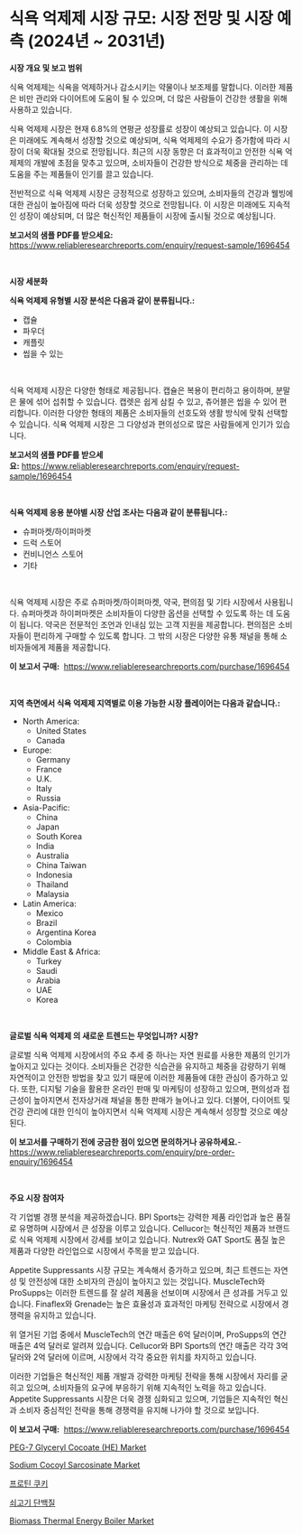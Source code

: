 <p><h1>식욕 억제제 시장 규모: 시장 전망 및 시장 예측 (2024년 ~ 2031년)</h1></p><p><strong>시장 개요 및 보고 범위</strong></p>
<p><p>식욕 억제제는 식욕을 억제하거나 감소시키는 약물이나 보조제를 말합니다. 이러한 제품은 비만 관리와 다이어트에 도움이 될 수 있으며, 더 많은 사람들이 건강한 생활을 위해 사용하고 있습니다.</p><p>식욕 억제제 시장은 현재 6.8%의 연평균 성장률로 성장이 예상되고 있습니다. 이 시장은 미래에도 계속해서 성장할 것으로 예상되며, 식욕 억제제의 수요가 증가함에 따라 시장이 더욱 확대될 것으로 전망됩니다. 최근의 시장 동향은 더 효과적이고 안전한 식욕 억제제의 개발에 초점을 맞추고 있으며, 소비자들이 건강한 방식으로 체중을 관리하는 데 도움을 주는 제품들이 인기를 끌고 있습니다.</p><p>전반적으로 식욕 억제제 시장은 긍정적으로 성장하고 있으며, 소비자들의 건강과 웰빙에 대한 관심이 높아짐에 따라 더욱 성장할 것으로 전망됩니다. 이 시장은 미래에도 지속적인 성장이 예상되며, 더 많은 혁신적인 제품들이 시장에 출시될 것으로 예상됩니다.</p></p>
<p><strong>보고서의 샘플 PDF를 받으세요:</strong> <a href="https://www.reliableresearchreports.com/enquiry/request-sample/1696454">https://www.reliableresearchreports.com/enquiry/request-sample/1696454</a></p>
<p>&nbsp;</p>
<p><strong>시장 세분화</strong></p>
<p><strong>식욕 억제제 유형별 시장 분석은 다음과 같이 분류됩니다.:</strong></p>
<p><ul><li>캡슐</li><li>파우더</li><li>캐플릿</li><li>씹을 수 있는</li></ul></p>
<p>&nbsp;</p>
<p><p>식욕 억제제 시장은 다양한 형태로 제공됩니다. 캡슐은 복용이 편리하고 용이하며, 분말은 물에 섞어 섭취할 수 있습니다. 캡렛은 쉽게 삼킬 수 있고, 츄어블은 씹을 수 있어 편리합니다. 이러한 다양한 형태의 제품은 소비자들의 선호도와 생활 방식에 맞춰 선택할 수 있습니다. 식욕 억제제 시장은 그 다양성과 편의성으로 많은 사람들에게 인기가 있습니다.</p></p>
<p><strong>보고서의 샘플 PDF를 받으세요:</strong>&nbsp;<a href="https://www.reliableresearchreports.com/enquiry/request-sample/1696454">https://www.reliableresearchreports.com/enquiry/request-sample/1696454</a></p>
<p>&nbsp;</p>
<p><strong> 식욕 억제제 응용 분야별 시장 산업 조사는 다음과 같이 분류됩니다.:</strong></p>
<p><ul><li>슈퍼마켓/하이퍼마켓</li><li>드럭 스토어</li><li>컨비니언스 스토어</li><li>기타</li></ul></p>
<p>&nbsp;</p>
<p><p>식욕 억제제 시장은 주로 슈퍼마켓/하이퍼마켓, 약국, 편의점 및 기타 시장에서 사용됩니다. 슈퍼마켓과 하이퍼마켓은 소비자들이 다양한 옵션을 선택할 수 있도록 하는 데 도움이 됩니다. 약국은 전문적인 조언과 인내심 있는 고객 지원을 제공합니다. 편의점은 소비자들이 편리하게 구매할 수 있도록 합니다. 그 밖의 시장은 다양한 유통 채널을 통해 소비자들에게 제품을 제공합니다.</p></p>
<p><strong>이 보고서 구매:</strong>&nbsp; <a href="https://www.reliableresearchreports.com/purchase/1696454">https://www.reliableresearchreports.com/purchase/1696454</a></p>
<p>&nbsp;</p>
<p><strong>지역 측면에서 식욕 억제제 지역별로 이용 가능한 시장 플레이어는 다음과 같습니다.:</strong></p>
<p><ul>
    <li>
        North America:
        <ul>
            <li>United States</li>
            <li>Canada</li>
        </ul>
    </li>
    <li>
        Europe:
        <ul>
            <li>Germany</li>
            <li>France</li>
            <li>U.K.</li>
            <li>Italy</li>
            <li>Russia</li>
        </ul>
    </li>
    <li>
        Asia-Pacific:
        <ul>
            <li>China</li>
            <li>Japan</li>
            <li>South Korea</li>
            <li>India</li>
            <li>Australia</li>
            <li>China Taiwan</li>
            <li>Indonesia</li>
            <li>Thailand</li>
            <li>Malaysia</li>
        </ul>
    </li>
    <li>
        Latin America:
        <ul>
            <li>Mexico</li>
            <li>Brazil</li>
            <li>Argentina Korea</li>
            <li>Colombia</li>
        </ul>
    </li>
    <li>
        Middle East & Africa:
        <ul>
            <li>Turkey</li>
            <li>Saudi</li>
            <li>Arabia</li>
            <li>UAE</li>
            <li>Korea</li>
        </ul>
    </li>
    </ul></p>
<p>&nbsp;</p>
<p><strong>글로벌 식욕 억제제 의 새로운 트렌드는 무엇입니까? 시장?</strong></p>
<p><p>글로벌 식욕 억제제 시장에서의 주요 추세 중 하나는 자연 원료를 사용한 제품의 인기가 높아지고 있다는 것이다. 소비자들은 건강한 식습관을 유지하고 체중을 감량하기 위해 자연적이고 안전한 방법을 찾고 있기 때문에 이러한 제품들에 대한 관심이 증가하고 있다. 또한, 디지털 기술을 활용한 온라인 판매 및 마케팅이 성장하고 있으며, 편의성과 접근성이 높아지면서 전자상거래 채널을 통한 판매가 늘어나고 있다. 더불어, 다이어트 및 건강 관리에 대한 인식이 높아지면서 식욕 억제제 시장은 계속해서 성장할 것으로 예상된다.</p></p>
<p><strong>이 보고서를 구매하기 전에 궁금한 점이 있으면 문의하거나 공유하세요.</strong>- <a href="https://www.reliableresearchreports.com/enquiry/pre-order-enquiry/1696454">https://www.reliableresearchreports.com/enquiry/pre-order-enquiry/1696454</a></p>
<p>&nbsp;</p>
<p><strong>주요 시장 참여자</strong></p>
<p><p>각 기업별 경쟁 분석을 제공하겠습니다. BPI Sports는 강력한 제품 라인업과 높은 품질로 유명하며 시장에서 큰 성장을 이루고 있습니다. Cellucor는 혁신적인 제품과 브랜드로 식욕 억제제 시장에서 강세를 보이고 있습니다. Nutrex와 GAT Sport도 품질 높은 제품과 다양한 라인업으로 시장에서 주목을 받고 있습니다.</p><p>Appetite Suppressants 시장 규모는 계속해서 증가하고 있으며, 최근 트렌드는 자연성 및 안전성에 대한 소비자의 관심이 높아지고 있는 것입니다. MuscleTech와 ProSupps는 이러한 트렌드를 잘 살려 제품을 선보이며 시장에서 큰 성과를 거두고 있습니다. Finaflex와 Grenade는 높은 효율성과 효과적인 마케팅 전략으로 시장에서 경쟁력을 유지하고 있습니다.</p><p>위 열거된 기업 중에서 MuscleTech의 연간 매출은 6억 달러이며, ProSupps의 연간 매출은 4억 달러로 알려져 있습니다. Cellucor와 BPI Sports의 연간 매출은 각각 3억 달러와 2억 달러에 이르며, 시장에서 각각 중요한 위치를 차지하고 있습니다.</p><p>이러한 기업들은 혁신적인 제품 개발과 강력한 마케팅 전략을 통해 시장에서 자리를 굳히고 있으며, 소비자들의 요구에 부응하기 위해 지속적인 노력을 하고 있습니다. Appetite Suppressants 시장은 더욱 경쟁 심화되고 있으며, 기업들은 지속적인 혁신과 소비자 중심적인 전략을 통해 경쟁력을 유지해 나가야 할 것으로 보입니다.</p></p>
<p><strong>이 보고서 구매:</strong>&nbsp;&nbsp;<a href="https://www.reliableresearchreports.com/purchase/1696454">https://www.reliableresearchreports.com/purchase/1696454</a></p>
<p><p><a href="https://cute-banjo-8ca.notion.site/PEG-7-Glyceryl-Cocoate-HE-Market-Challenges-Opportunities-and-Growth-Drivers-and-Major-Market-P-20f69ca052b94a60922bf127b5c78703">PEG-7 Glyceryl Cocoate (HE) Market</a></p><p><a href="https://meowing-lemming-dd3.notion.site/Sodium-Cocoyl-Sarcosinate-Market-Size-Share-Trends-Analysis-Report-By-Material-By-Type-By-End-u-5eb60ebc57984b218ca9ec08bdd8bb87">Sodium Cocoyl Sarcosinate Market</a></p><p><a href="https://github.com/vsnao330707/Market-Research-Report-List-1/blob/main/3827733190577.md">프로틴 쿠키</a></p><p><a href="https://github.com/laholand/Market-Research-Report-List-2/blob/main/6888443190576.md">쇠고기 단백질</a></p><p><a href="https://issuu.com/reportprime-2/docs/biomass-thermal-energy-boiler-market-size-2030.ppt">Biomass Thermal Energy Boiler Market</a></p></p>
